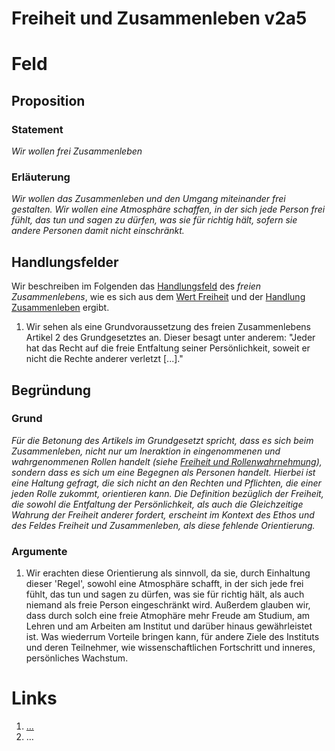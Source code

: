<!---
   NAME - The NAME of this project is:
ethos

  FILE - The FILENAME of the current file is:
/v2a5.md

  CREATION - This project was CREATED on:
2017-01-28-16:15:00 UTC

  MODIFICATION - This project was last MODIFIED on:
2017-01-28-16:15:00 UTC

  VERSION - The current VERSION of this project is:
<git-commit-hash>-2017-01-28-16:15:00 UTC

  CREATOR(S) - This project was CREATED by:
Michael Czechowski, Martin Maga

  CONTACT - You can CONTACT the creator(s) or developer(s) of this project at:
E-Mail: mail@martinmaga.de

  COPYRIGHT - The COPYRIGHT holder of this project is:
COPYRIGHT (c) 2016 Martin Maga

  LICENSE - This project is LICENSED under the following license:
Martin Maga 2016 CC BY-SA 4.0 https://creativecommons.org

  SUBFILE – This is a SUBFILE! For more INFORMATION on this project go to:
/README.md
--->

# Freiheit und Zusammenleben v2a5

# Feld
## Proposition
### Statement
*Wir wollen frei Zusammenleben*

### Erläuterung
*Wir wollen das Zusammenleben und den Umgang miteinander frei gestalten. Wir wollen eine Atmosphäre schaffen, in der sich jede Person frei fühlt, das tun und sagen zu dürfen, was sie für richtig hält, sofern sie andere Personen damit nicht einschränkt.*

## Handlungsfelder
Wir beschreiben im Folgenden das [Handlungsfeld](../synopsis/reasons.md) des *freien Zusammenlebens*, wie es sich aus dem [Wert Freiheit](../values/v2_freedom.md) und der [Handlung Zusammenleben](../actions/a5_live.md) ergibt.

1. Wir sehen als eine Grundvoraussetzung des freien Zusammenlebens Artikel 2 des Grundgesetztes an. Dieser besagt unter anderem: "Jeder hat das Recht auf die freie Entfaltung seiner Persönlichkeit, soweit er nicht die Rechte anderer verletzt [...]."


## Begründung
### Grund
*Für die Betonung des Artikels im Grundgesetzt spricht, dass es sich beim Zusammenleben, nicht nur um Ineraktion in eingenommenen und wahrgenommenen Rollen handelt (siehe [Freiheit und Rollenwahrnehmung](../contents/fields/v2a3.md)), sondern dass es sich um eine Begegnen als Personen handelt. Hierbei ist eine Haltung gefragt, die sich nicht an den Rechten und Pflichten, die einer jeden Rolle zukommt, orientieren kann. Die Definition bezüglich der Freiheit, die sowohl die Entfaltung der Persönlichkeit, als auch die Gleichzeitige Wahrung der Freiheit anderer fordert, erscheint im Kontext des Ethos und des Feldes Freiheit und Zusammenleben, als diese fehlende Orientierung.*


### Argumente
1. Wir erachten diese Orientierung als sinnvoll, da sie, durch Einhaltung dieser 'Regel', sowohl eine Atmosphäre schafft, in der sich jede frei fühlt, das tun und sagen zu dürfen, was sie für richtig hält, als auch niemand als freie Person eingeschränkt wird. Außerdem glauben wir, dass durch solch eine freie Atmophäre mehr Freude am Studium, am Lehren und am Arbeiten am Institut und darüber hinaus gewährleistet ist. Was wiederrum Vorteile bringen kann, für andere Ziele des Instituts und deren Teilnehmer, wie wissenschaftlichen Fortschritt und inneres, persönliches Wachstum. 



# Links
  1. […](…)
  2. …
